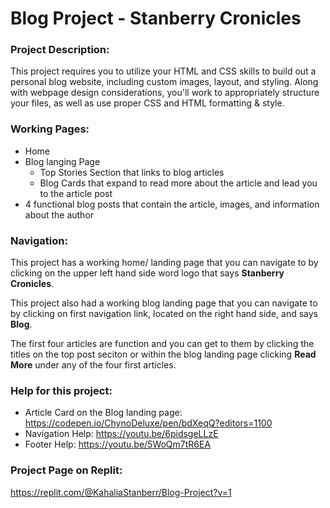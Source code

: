 
# Blog Project - Stanberry Cronicles

### Project Description: 

This project requires you to utilize your HTML and CSS skills to build out a personal blog website, including custom images, layout, and styling. Along with webpage design considerations, you'll work to appropriately structure your files, as well as use proper CSS and HTML formatting & style.

### Working Pages: 
- Home
- Blog langing Page
  - Top Stories Section that links to blog articles
  - Blog Cards that expand to read more about the article and lead you to the article post
- 4 functional blog posts that contain the article, images, and information about the author 

### Navigation: 
This project has a working home/ landing page that you can navigate to by clicking on the upper left hand side word logo that says **Stanberry Cronicles**. 

This project also had a working blog landing page that you can navigate to by clicking on first navigation link, located on the right hand side, and says **Blog**. 

The first four articles are function and you can get to them by clicking the titles on the top post seciton or within the blog landing page clicking **Read More** under any of the four first articles. 
 

### Help for this project:
- Article Card on the Blog landing page: https://codepen.io/ChynoDeluxe/pen/bdXeqQ?editors=1100
- Navigation Help: https://youtu.be/6pidsgeLLzE
- Footer Help: https://youtu.be/5WoQm7tR6EA

### Project Page on Replit: 
https://replit.com/@KahaliaStanberr/Blog-Project?v=1